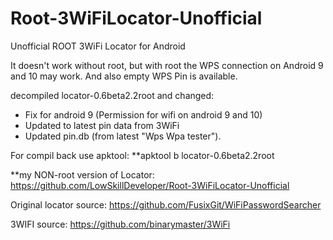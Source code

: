 # Root-3WiFiLocator-Unofficial
Unofficial ROOT 3WiFi Locator for Android 


It doesn't work without root, but with root the WPS connection on Android 9 and 10 may work. And also empty WPS Pin is available.

decompiled locator-0.6beta2.2root and changed:
* Fix for android 9 (Permission for wifi on android 9 and 10)
* Updated to latest pin data from 3WiFi
* Updated pin.db (from latest "Wps Wpa tester").

For compil back use apktool:
**apktool b locator-0.6beta2.2root

**my NON-root version of Locator: https://github.com/LowSkillDeveloper/Root-3WiFiLocator-Unofficial

Original locator source: https://github.com/FusixGit/WiFiPasswordSearcher

3WIFI source: https://github.com/binarymaster/3WiFi
